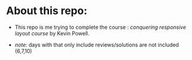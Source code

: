 # About this repo:  
 - This repo is me trying to complete the course : *conquering responsive layout course* by Kevin Powell.  

- *note:* days with that only include reviews/solutions are not included (6,7,10)